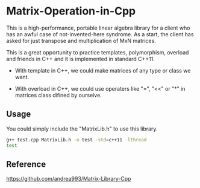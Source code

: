 # Matrix-Operation-in-Cpp

This is a high-performance, portable linear algebra library for a client who has an awful case of not-invented-here syndrome. As a start, the client has asked for just transpose and multiplication of MxN matrices.

This is a great opportunity to practice templates, polymorphism, overload and friends in C++ and it is implemented in standard C++11.

- With template in C++, we could make matrices of any type or class we want.

- With overload in C++, we could use operaters like "=", "<<" or "*" in matrices class difined by ourselve.

## Usage

You could simply include the "MatrixLib.h" to use this library.

```bash
g++ test.cpp MatrixLib.h -o test -std=c++11 -lthread
test
```

## Reference

https://github.com/andrea993/Matrix-Library-Cpp